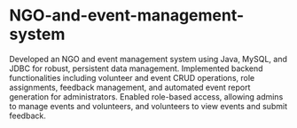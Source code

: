 # NGO-and-event-management-system
Developed an NGO and event management system using Java, MySQL, and JDBC for robust, persistent data management.
Implemented backend functionalities including volunteer and event CRUD operations, role assignments, feedback management, and automated event report generation for administrators.
Enabled role-based access, allowing admins to manage events and volunteers, and volunteers to view events and submit feedback.

